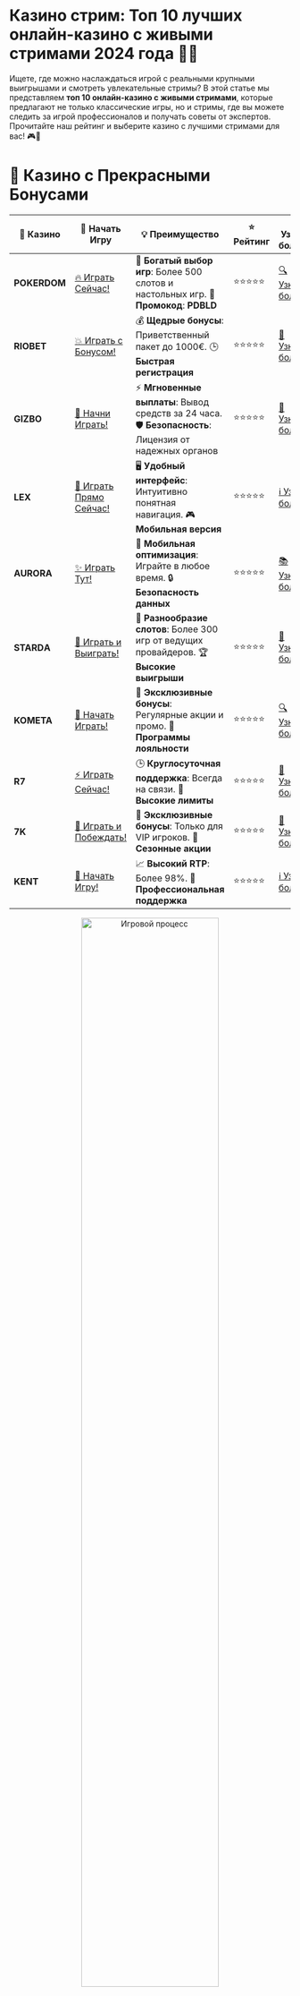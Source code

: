 # **Казино стрим: Топ 10 лучших онлайн-казино с живыми стримами 2024 года 🎰📡**

Ищете, где можно наслаждаться игрой с реальными крупными выигрышами и смотреть увлекательные стримы? В этой статье мы представляем **топ 10 онлайн-казино с живыми стримами**, которые предлагают не только классические игры, но и стримы, где вы можете следить за игрой профессионалов и получать советы от экспертов. Прочитайте наш рейтинг и выберите казино с лучшими стримами для вас! 🎮💸

# 🌟 Казино с Прекрасными Бонусами

| 🎲 **Казино** | 🔗 **Начать Игру** | 💡 **Преимущество** | ⭐ **Рейтинг** | 🔗 **Узнать больше** | 🆕 **Новая информация** |
|--------------|---------------------|---------------------|----------------|----------------------|-------------------------|
| **POKERDOM**  | [🔥 Играть Сейчас!](https://brandplay.link/4k77v2yx) | 🎉 **Богатый выбор игр**: Более 500 слотов и настольных игр. 🎁 **Промокод**: **PDBLD** | ⭐⭐⭐⭐⭐ | [🔍 Узнать больше](https://brandplay.link/4k77v2yx) | 🏆 **Победители турниров** получают эксклюзивные подарки! |
| **RIOBET**    | [💥 Играть с Бонусом!](https://brandplay.link/7xBLTPyj) | 💰 **Щедрые бонусы**: Приветственный пакет до 1000€. 🕒 **Быстрая регистрация** | ⭐⭐⭐⭐⭐ | [📖 Узнать больше](https://brandplay.link/7xBLTPyj) | 💬 **Поддержка 24/7** для комфортной игры в любое время! |
| **GIZBO**     | [🚀 Начни Играть!](https://brandplay.link/bprXw4YV) | ⚡ **Мгновенные выплаты**: Вывод средств за 24 часа. 🛡️ **Безопасность**: Лицензия от надежных органов | ⭐⭐⭐⭐⭐ | [📝 Узнать больше](https://brandplay.link/bprXw4YV) | 🔒 **SSL-шифрование** для максимальной безопасности данных игроков. |
| **LEX**       | [💎 Играть Прямо Сейчас!](https://brandplay.link/zW4hdDFV) | 🖥️ **Удобный интерфейс**: Интуитивно понятная навигация. 🎮 **Мобильная версия** | ⭐⭐⭐⭐⭐ | [ℹ️ Узнать больше](https://brandplay.link/zW4hdDFV) | 📱 **Поддержка всех мобильных устройств** для удобства игры в любом месте. |
| **AURORA**    | [✨ Играть Тут!](https://10trafic-stat2.com/click/668546556bcc6313411604bd/6766/13032/subaccount) | 📱 **Мобильная оптимизация**: Играйте в любое время. 🔒 **Безопасность данных** | ⭐⭐⭐⭐⭐ | [📚 Узнать больше](https://10trafic-stat2.com/click/668546556bcc6313411604bd/6766/13032/subaccount) | 🌍 **Международная лицензия** на деятельность в разных странах. |
| **STARDА**    | [🎉 Играть и Выиграть!](https://brandplay.link/fB7xwRFL) | 🎰 **Разнообразие слотов**: Более 300 игр от ведущих провайдеров. 🏆 **Высокие выигрыши** | ⭐⭐⭐⭐⭐ | [🔎 Узнать больше](https://brandplay.link/fB7xwRFL) | 🎉 **Ежемесячные турниры** с крупными призами! |
| **KOMETA**    | [🎁 Начать Играть!](https://brandplay.link/8ZymQJV8) | 🎁 **Эксклюзивные бонусы**: Регулярные акции и промо. 🔄 **Программы лояльности** | ⭐⭐⭐⭐⭐ | [🔍 Узнать больше](https://brandplay.link/8ZymQJV8) | 🌟 **Персонализированные предложения** для долгосрочных игроков. |
| **R7**        | [⚡ Играть Сейчас!](https://brandplay.link/bMd3Yjsw) | 🕒 **Круглосуточная поддержка**: Всегда на связи. 💸 **Высокие лимиты** | ⭐⭐⭐⭐⭐ | [📖 Узнать больше](https://brandplay.link/bMd3Yjsw) | 🎯 **Рейтинг игроков** для лучших участников. |
| **7K**        | [🎯 Играть и Побеждать!](https://brandplay.link/BvQyFShp) | 🌟 **Эксклюзивные бонусы**: Только для VIP игроков. 🎉 **Сезонные акции** | ⭐⭐⭐⭐⭐ | [📝 Узнать больше](https://brandplay.link/BvQyFShp) | 🥇 **Особые привилегии** для постоянных игроков. |
| **KENT**      | [🔑 Начать Игру!](https://brandplay.link/Fv2WP3js) | 📈 **Высокий RTP**: Более 98%. 💼 **Профессиональная поддержка** | ⭐⭐⭐⭐⭐ | [ℹ️ Узнать больше](https://brandplay.link/Fv2WP3js) | 💬 **Поддержка на нескольких языках** для удобства игроков. |

<div align="center"> <img src="https://i.pinimg.com/originals/1d/b3/25/1db325483acbe642c6d4e6fdd73a4988.gif" alt="Игровой процесс" width="70%"> </div>
---

# 🚀 Быстрые Выигрыши и Поддержка

| 🎲 **Казино** | 🔗 **Начать Игру** | 💡 **Преимущество** | ⭐ **Рейтинг** | 🔗 **Узнать больше** | 🆕 **Новая информация** |
|--------------|---------------------|---------------------|----------------|----------------------|-------------------------|
| **GAMA**      | [🎯 Играть Прямо Сейчас!](https://brandplay.link/j6NMKsDz) | 🔍 **Интуитивный интерфейс**: Легкость использования. 🏅 **Престижные турниры** | ⭐⭐⭐⭐☆ | [🔎 Узнать больше](https://brandplay.link/j6NMKsDz) | 🏆 **Турниры с большими призами** каждый месяц. |
| **ONION**     | [💥 Играть и Выигрывать!](https://brandplay.link/zBGRVpQ9) | 🤑 **Низкие ставки**: Идеально для начинающих. 🔄 **Быстрые выводы** | ⭐⭐⭐⭐☆ | [🔍 Узнать больше](https://brandplay.link/zBGRVpQ9) | 🎮 **Казино для новичков** с простыми правилами. |
| **ЧЕМПИОН**   | [🏅 Играть в Турнире!](https://temon-gter.cfd/go/lRq?p80412p304504pcc44t17455) | 🏅 **Лояльная программа**: Награды за активность. 🎁 **Ежемесячные бонусы** | ⭐⭐⭐⭐☆ | [📖 Узнать больше](https://temon-gter.cfd/go/lRq?p80412p304504pcc44t17455) | 🥇 **Турниры и лояльность** — каждый шаг вознаграждается. |
| **VAVADA**    | [🚀 Играть Без Ожидания!](https://vavadapartner.pro/?promo=ea5c9275-6854-4505-94fc-95ab18221945-linkb2) | 🚀 **Быстрая регистрация**: Начните играть мгновенно. 🔐 **Безопасные транзакции** | ⭐⭐⭐⭐☆ | [📝 Узнать больше](https://vavadapartner.pro/?promo=ea5c9275-6854-4505-94fc-95ab18221945-linkb2) | 🏆 **Программа для новых игроков** с бонусами за регистрацию. |
| **FRIENDS**   | [🎉 Играть и Развлекаться!](https://gofriends.mba/linkb2) | 🤝 **Социальные игры**: Играйте с друзьями. 🌐 **Мультиплатформенность** | ⭐⭐⭐⭐☆ | [ℹ️ Узнать больше](https://gofriends.mba/linkb2) | 🎮 **Играйте с друзьями** и зарабатывайте бонусы за совместные действия. |
| **1WIN**      | [⚡ Играть и Выигрывать!](https://brandplay.link/smXVpBbG) | 🏆 **Спортивные ставки**: Широкий выбор видов спорта. 💵 **Высокие коэффициенты** | ⭐⭐⭐⭐☆ | [📚 Узнать больше](https://brandplay.link/smXVpBbG) | ⚽ **Бонусы на спортивные ставки** для активных игроков. |
| **DRIP**      | [💥 Играть Сразу!](https://drp-ircp01.com/c07e6a3db) | 🌐 **Инновационные игры**: Новейшие игровые технологии. 🛡️ **Высокая безопасность** | ⭐⭐⭐⭐☆ | [🔎 Узнать больше](https://drp-ircp01.com/c07e6a3db) | 🔧 **Инновационные функции** для удобства игры. |
| **JOYCASINO** | [🎰 Играть И Побеждать!](https://rpc30.call2me.pro/?/ru/registration?apkpop=0&partner=p24970p3291217pc98f) | 🎁 **Приятные бонусы**: Ежедневные акции и подарки. 🕹️ **Разнообразие игр** | ⭐⭐⭐⭐☆ | [🔍 Узнать больше](https://rpc30.call2me.pro/?/ru/registration?apkpop=0&partner=p24970p3291217pc98f) | 🎉 **Щедрые фриспины** для новых игроков. |
| **PLAYFORTUNA** | [🔥 Играть С Бонусом!](https://fortunapromo.net/alt/playfortuna/registration?0dc4a9362a71feb7e3f165fb8e766f70) | 🎉 **Регулярные акции**: Бонусы, фриспины и многое другое. 🏅 **Турниры** | ⭐⭐⭐⭐☆ | [📚 Узнать больше](https://fortunapromo.net/alt/playfortuna/registration?0dc4a9362a71feb7e3f165fb8e766f70) | 🎯 **Выгодные предложения** на популярные игры. |
| **SYKAA**     | [💸 Играть Сейчас!](https://s-two-way.com/?source=linkb2&pid=30697) | 💸 **Доступные ставки**: Идеально для новичков. 🎁 **Щедрые бонусы** | ⭐⭐⭐⭐☆ | [🔍 Узнать больше](https://s-two-way.com/?source=linkb2&pid=30697) | 💥 **Акции с большими бонусами** для новичков и опытных игроков. |

<div align="center"> <img src="https://schaeffers-cdn.s3.amazonaws.com/images/default-source/schaeffers-cdn-images/default-images/sectors/bigstock-casino-gambling-concept-with-f-369012793.jpg?sfvrsn=493ad806_4" alt="Игровой процесс" width="70%"> </div>
---

# 💸 Казино с Привлекательными Программами Лояльности

| 🎲 **Казино** | 🔗 **Начать Игру** | 💡 **Преимущество** | ⭐ **Рейтинг** | 🔗 **Узнать больше** | 🆕 **Новая информация** |
|--------------|---------------------|---------------------|----------------|----------------------|-------------------------|
| **KOMETA**    | [🎯 Начни Играть!](https://brandplay.link/8ZymQJV8) | 🎁 **Эксклюзивные бонусы**: Регулярные акции и промо. 🔄 **Программы лояльности** | ⭐⭐⭐⭐⭐ | [🔍 Узнать больше](https://brandplay.link/8ZymQJV8) | 🌟 **Персонализированные предложения** для долгосрочных игроков. |
| **1Xslots**   | [🏅 Играть Прямо Сейчас!](https://brandplay.link/hSB1khtr) | 🎉 **Множество акций**: Еженедельные бонусы и турниры. 🛡️ **Безопасность** | ⭐⭐⭐⭐⭐ | [📚 Узнать больше](https://brandplay.link/hSB1khtr) | 🏅 **Награды за активность**: участники программы лояльности получают специальные привилегии. |
| **R7**        | [🚀 Играть Сейчас!](https://brandplay.link/bMd3Yjsw) | 🕒 **Круглосуточная поддержка**: Всегда на связи. 💸 **Высокие лимиты** | ⭐⭐⭐⭐⭐ | [📖 Узнать больше](https://brandplay.link/bMd3Yjsw) | 💬 **VIP-поддержка** для постоянных игроков с приоритетом. |

<div align="center"> <img src="https://i.pinimg.com/originals/1d/b3/25/1db325483acbe642c6d4e6fdd73a4988.gif" alt="Игровой процесс" width="70%"> </div>
---

---

## **1. POKERDOM – Казино с живыми стримами и отличными бонусами! 🃏🎯**

**POKERDOM** предлагает захватывающие стримы, где профессиональные игроки демонстрируют свои навыки в покере, рулетке и других азартных играх. В этом казино вы найдете живые трансляции, которые позволят вам не только наблюдать за игрой, но и улучшать свои собственные навыки. Начните играть и получайте бонусы сразу после регистрации! 🎰💥

### Преимущества:
- Стримы с профессиональными игроками.
- Простой интерфейс и быстрые выплаты.
- Щедрые бонусы для новых игроков.

---

## **2. RIOBET – Казино с захватывающими стримами для любителей азартных игр! 🎯📡**

**RIOBET** предоставляет своим пользователям доступ к живым стримам, где можно наблюдать за лучшими моментами в слоте, покере и рулетке. Это отличная возможность получить советы от опытных игроков и узнать стратегии для игры в реальные деньги. 🎰💸

### Преимущества:
- Стримы с советами и стратегиями от профессионалов.
- Множество акций и бонусов для новых игроков.
- Простота регистрации и удобные методы пополнения счета.

---

## **3. GIZBO – Казино с живыми стримами для захватывающих игр! 🎉🎮**

**GIZBO** предлагает своим пользователям возможность наслаждаться живыми стримами популярных игр с опытными игроками. Зрелищные трансляции и реальная игровая атмосфера создают неповторимый опыт для игроков. Подключайтесь к стримам и получайте шанс на большие выигрыши! 🎰💎

### Преимущества:
- Стримы с азартными играми и анализом.
- Множество бонусных предложений.
- Легкая регистрация и быстрые выплаты.

---

## **4. LEX – Живые стримы и выигрышные стратегии! 🌟🎰**

**LEX** — это онлайн-казино, которое активно использует стримы, чтобы помочь игрокам улучшать свои навыки и стратегии. Платформа предлагает разнообразие живых трансляций, включая покер, рулетку и игровые автоматы. Присоединяйтесь к стримам и выиграйте с опытными игроками! 💸🎯

### Преимущества:
- Захватывающие стримы с профессиональными игроками.
- Простая и удобная платформа.
- Регулярные бонусы и акции для игроков.

---

## **5. AURORA – Стримы и игровые советы для победителей! 💎📡**

**AURORA** — это казино, которое активно использует стримы для обучения своих игроков. Смотрите прямые трансляции от профессионалов, узнавайте лучшие стратегии и пробуйте их в игре на реальные деньги. 🎰💥

### Преимущества:
- Стримы с игровыми стратегиями и советами.
- Множество слотов и настольных игр.
- Быстрые выплаты и безопасные методы оплаты.

---

## **6. STarda – Казино с прямыми трансляциями для увлекательной игры! 🎮💸**

**STarda** предоставляет доступ к прямым трансляциям, где можно наблюдать за лучшими игроками и получать советы по игре. Казино предлагает множество слотов и настольных игр, а также регулярные бонусы для новых игроков. 🎰🍇

### Преимущества:
- Живые стримы с опытом профессиональных игроков.
- Регулярные бонусы для новых и постоянных игроков.
- Простота регистрации и пополнения счета.

---

## **7. KOMETA – Прямые трансляции и азартные игры для вас! 🌌💥**

**KOMETA** предлагает не только игру в любимые слоты, но и увлекательные стримы, где профессионалы показывают свои навыки. Играйте в реальном времени, получайте советы и выигрывайте с профессионалами! 🎯🎰

### Преимущества:
- Стримы с реальными играми и комментариями профессионалов.
- Множество слотов и настольных игр.
- Удобная и безопасная платформа.

---

## **8. R7 – Казино с прямыми трансляциями для захватывающих ставок! 🏅📡**

**R7** привлекает игроков своими прямыми трансляциями, где вы можете увидеть, как выигрывают профессионалы. Эти стримы дают шанс узнать, какие стратегии используют опытные игроки. 🎰💸

### Преимущества:
- Стримы с разбором игровых стратегий.
- Множество бонусов и акций для новых игроков.
- Простота в регистрации и пополнении счета.

---

## **9. 7K – Стримы и игра с профессионалами! 🔥🎰**

**7K** предоставляет доступ к прямым трансляциям, где вы можете смотреть, как выигрывают лучшие игроки и учиться у них. Присоединяйтесь к стримам и увеличьте свои шансы на победу! 💸🎯

### Преимущества:
- Стримы с комментариями профессионалов.
- Множество бонусных предложений и акций.
- Простой процесс регистрации и быстрые выплаты.

---

## **10. KENT – Играйте и учитесь на стримах профессионалов! 💎🎯**

**KENT** завершает наш список, предлагая живые стримы, где опытные игроки делятся своими стратегиями и тактиками. Присоединяйтесь к этим захватывающим трансляциям и улучшайте свои навыки игры! 🎰💥

### Преимущества:
- Прямые трансляции с опытными игроками.
- Множество акций и бонусов для новичков.
- Удобная регистрация и безопасные методы пополнения счета.

---

## **Как выбрать онлайн-казино с живыми стримами?**

При выборе **онлайн-казино с живыми стримами** обратите внимание на следующие факторы:
1. **Качество стримов** — убедитесь, что казино предлагает качественные трансляции с комментариями и советами от профессионалов.
2. **Выбор игр** — проверьте, какие игры доступны для стримов (покер, рулетка, слоты и другие).
3. **Бонусы и акции** — выбирайте платформы с хорошими бонусами для новых игроков.
4. **Методы оплаты** — убедитесь, что казино предлагает удобные способы пополнения и вывода средств.

---

## **Заключение**

**Казино с живыми стримами** — это отличная возможность не только играть, но и учиться у профессионалов, наблюдая за их играми в реальном времени. В нашем списке **топ 10 казино с живыми стримами** вы найдете лучшие платформы для игры и обучения. Присоединяйтесь к стримам и начинайте выигрывать прямо сейчас! 🍀🎰💸
